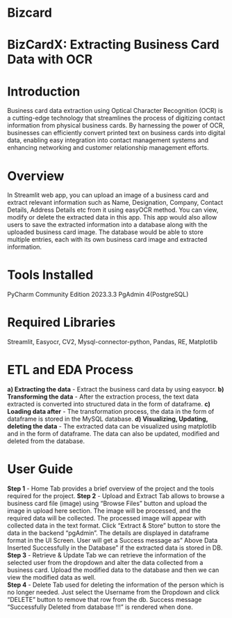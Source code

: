 # Bizcard
# BizCardX: Extracting Business Card Data with OCR

# Introduction  
Business card data extraction using Optical Character Recognition (OCR) is a cutting-edge technology that streamlines the process of digitizing contact information from physical business cards. By harnessing the power of OCR, businesses can efficiently convert printed text on business cards into digital data, enabling easy integration into contact management systems and enhancing networking and customer relationship management efforts. 

# Overview  
In Streamlit web app, you can upload an image of a business card and extract relevant information such as Name, Designation, Company, Contact Details, Address Details etc from it using easyOCR method. You can view, modify or delete the extracted data in this app. This app would also allow users to save the extracted information into a database along with the uploaded business card image. The database would be able to store multiple entries, each with its own business card image and extracted information. 

# Tools Installed  
PyCharm Community Edition 2023.3.3 
PgAdmin 4(PostgreSQL) 

# Required Libraries 
Streamlit, Easyocr, CV2, Mysql-connector-python, Pandas, RE, Matplotlib 

# ETL and EDA Process 
**a) Extracting the data** - Extract the business card data by using easyocr. 
**b) Transforming the data** - After the extraction process, the text data extracted is converted into structured data in the form of dataframe. 
**c) Loading data after** - The transformation process, the data in the form of dataframe is stored in the MySQL database. 
**d) Visualizing, Updating, deleting the data** - The extracted data can be visualized using matplotlib and in the form of dataframe. 
The data can also be updated, modified and deleted from the database. 

# User Guide 

**Step 1** - Home Tab provides a brief overview of the project and the tools required for the project. 
**Step 2** - Upload and Extract Tab allows to browse a business card file (image) using “Browse Files” button and upload the image in upload here section. The image will be processed, and the required data will be collected. The processed image will appear with collected data in the text format. Click “Extract & Store” button to store the data in the backend “pgAdmin”. The details are displayed in dataframe format in the UI Screen. User will get a Success message as” Above Data Inserted Successfully in the Database” if the extracted data is stored in DB. 
**Step 3** - Retrieve & Update Tab we can retrieve the information of the selected user from the dropdown and alter the data collected from a business card. Upload the modified data to the database and then we can view the modified data as well.  
**Step 4** - Delete Tab used for deleting the information of the person which is no longer needed. Just select the Username from the Dropdown and click “DELETE” button to remove that row from the db. Success message “Successfully Deleted from database !!!” is rendered when done. 
